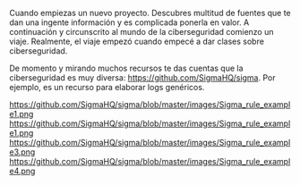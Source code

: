 Cuando empiezas un nuevo proyecto. Descubres multitud de fuentes que te dan una ingente información y es complicada ponerla en valor. 
A continuación y circunscrito al mundo de la ciberseguridad comienzo un viaje. Realmente, el viaje empezó cuando empecé a dar clases sobre ciberseguridad.

De momento y mirando muchos recursos te das cuentas que la ciberseguridad es muy diversa:
https://github.com/SigmaHQ/sigma.  Por ejemplo, es un recurso para elaborar logs genéricos.

https://github.com/SigmaHQ/sigma/blob/master/images/Sigma_rule_example1.png
https://github.com/SigmaHQ/sigma/blob/master/images/Sigma_rule_example1.png
https://github.com/SigmaHQ/sigma/blob/master/images/Sigma_rule_example3.png
https://github.com/SigmaHQ/sigma/blob/master/images/Sigma_rule_example4.png
